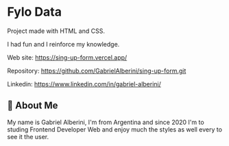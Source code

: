 
# Fylo Data

Project made with HTML and CSS.

I had fun and I reinforce my knowledge.

Web site: https://sing-up-form.vercel.app/


Repository: https://github.com/GabrielAlberini/sing-up-form.git


Linkedin: https://www.linkedin.com/in/gabriel-alberini/




## 🚀 About Me
My name is Gabriel Alberini, I'm from Argentina and since 2020 I'm to studing Frontend Developer Web and enjoy much the styles as well every to see it the user.

  